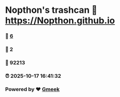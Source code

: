 # Nopthon's trashcan :link: https://Nopthon.github.io 
### :page_facing_up: [6](https://Nopthon.github.io/tag.html) 
### :speech_balloon: 2 
### :hibiscus: 92213 
### :alarm_clock: 2025-10-17 16:41:32 
### Powered by :heart: [Gmeek](https://github.com/Meekdai/Gmeek)
